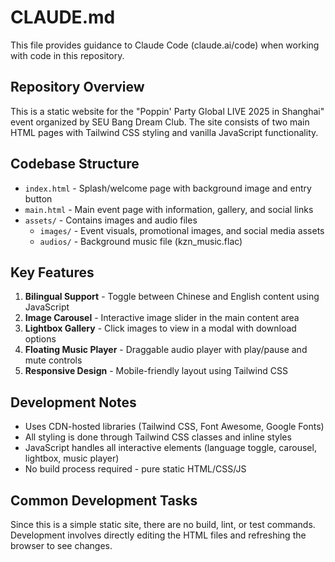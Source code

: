 # CLAUDE.md

This file provides guidance to Claude Code (claude.ai/code) when working with code in this repository.

## Repository Overview

This is a static website for the "Poppin' Party Global LIVE 2025 in Shanghai" event organized by SEU Bang Dream Club. The site consists of two main HTML pages with Tailwind CSS styling and vanilla JavaScript functionality.

## Codebase Structure

- `index.html` - Splash/welcome page with background image and entry button
- `main.html` - Main event page with information, gallery, and social links
- `assets/` - Contains images and audio files
  - `images/` - Event visuals, promotional images, and social media assets
  - `audios/` - Background music file (kzn_music.flac)

## Key Features

1. **Bilingual Support** - Toggle between Chinese and English content using JavaScript
2. **Image Carousel** - Interactive image slider in the main content area
3. **Lightbox Gallery** - Click images to view in a modal with download options
4. **Floating Music Player** - Draggable audio player with play/pause and mute controls
5. **Responsive Design** - Mobile-friendly layout using Tailwind CSS

## Development Notes

- Uses CDN-hosted libraries (Tailwind CSS, Font Awesome, Google Fonts)
- All styling is done through Tailwind CSS classes and inline styles
- JavaScript handles all interactive elements (language toggle, carousel, lightbox, music player)
- No build process required - pure static HTML/CSS/JS

## Common Development Tasks

Since this is a simple static site, there are no build, lint, or test commands. Development involves directly editing the HTML files and refreshing the browser to see changes.